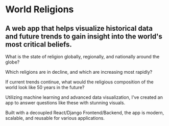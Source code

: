 # World Religions
## A web app that helps visualize historical data and future trends to gain insight into the world's most critical beliefs.

What is the state of religion globally, regionally, and nationally around the globe?

Which religions are in decline, and which are increasing most rapidly?

If current trends continue, what would the religious composition of the world look like 50 years in the future?

Utilizing machine learning and advanced data visualization, I've created an app to answer questions like these with stunning visuals.

Built with a decoupled React/Django Frontend/Backend, the app is modern, scalable, and reusable for various applications. 
